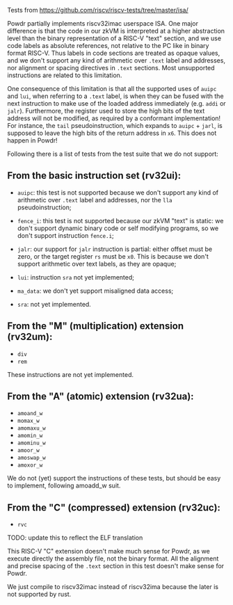 Tests from https://github.com/riscv/riscv-tests/tree/master/isa/

Powdr partially implements riscv32imac userspace ISA. One major difference is
that the code in our zkVM is interpreted at a higher abstraction level than the
binary representation of a RISC-V "text" section, and we use code labels as
absolute references, not relative to the PC like in binary format RISC-V. Thus
labels in code sections are treated as opaque values, and we don't support any
kind of arithmetic over `.text` label and addresses, nor alignment or spacing
directives in `.text` sections. Most unsupported instructions are related to
this limitation.

One consequence of this limitation is that all the supported uses of `auipc` and
`lui`, when referring to a `.text` label, is when they can be fused with the
next instruction to make use of the loaded address immediately (e.g. `addi` or
`jalr`). Furthermore, the register used to store the high bits of the text
address will not be modified, as required by a conformant implementation! For
instance, the `tail` pseudoinstruction, which expands to `auipc` + `jarl`, is
supposed to leave the high bits of the return address in `x6`. This does not
happen in Powdr!

Following there is a list of tests from the test suite that we do not support:

## From the basic instruction set (rv32ui):

- `auipc`: this test is not supported because we don't support any kind of arithmetic over
`.text` label and addresses, nor the `lla` pseudoinstruction;

- `fence_i`: this test is not supported because our zkVM "text" is static: we don't support
dynamic binary code or self modifying programs, so we don't support instruction `fence.i`;

- `jalr`: our support for `jalr` instruction is partial: either offset must be zero,
or the target register `rs` must be `x0`. This is because we don't support arithmetic
over text labels, as they are opaque;

- `lui`: instruction `sra` not yet implemented;

- `ma_data`: we don't yet support misaligned data access;

- `sra`: not yet implemented.

## From the "M" (multiplication) extension (rv32um):

- `div`
- `rem`

These instructions are not yet implemented.

## From the "A" (atomic) extension (rv32ua):

- `amoand_w`
- `momax_w`
- `amomaxu_w`
- `amomin_w`
- `amominu_w`
- `amoor_w`
- `amoswap_w`
- `amoxor_w`

We do not (yet) support the instructions of these tests, but should be easy to
implement, following amoadd_w suit.

## From the "C" (compressed) extension (rv32uc):

- `rvc`

TODO: update this to reflect the ELF translation

This RISC-V "C" extension doesn't make much sense for Powdr, as we execute
directly the assembly file, not the binary format. All the alignment and precise
spacing of the `.text` section in this test doesn't make sense for Powdr.

We just compile to riscv32imac instead of riscv32ima because the later is not
supported by rust.

